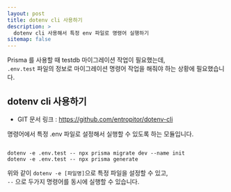 ```yaml
---
layout: post
title: dotenv cli 사용하기
description: >
  dotenv cli 사용해서 특정 env 파일로 명령어 실행하기
sitemap: false
---
```


Prisma 를 사용할 때 testdb 마이그레이션 작업이 필요했는데,
<br>`.env.test` 파일의 정보로 마이그레이션 명령어 작업을 해줘야 하는 상황에 필요했습니다.

## dotenv cli 사용하기

- GIT 문서 링크 : https://github.com/entropitor/dotenv-cli

명령어에서 특정 .env 파일로 설정해서 실행할 수 있도록 하는 모듈입니다.

```shell

dotenv -e .env.test -- npx prisma migrate dev --name init
dotenv -e .env.test -- npx prisma generate
```

위와 같이 `dotenv -e [파일명]`으로 특정 파일을 설정할 수 있고,
<br>`--` 으로 두가지 명령어를 동시에 실행할 수 있습니다.
